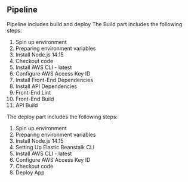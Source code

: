 ## Pipeline

Pipeline includes build and deploy
The Build part includes the following steps:
1. Spin up environment
2. Preparing environment variables
3. Install Node.js 14.15
4. Checkout code
5. Install AWS CLI - latest
6. Configure AWS Access Key ID
7. Install Front-End Dependencies
8. Install API Dependencies
9. Front-End Lint
10. Front-End Build
11. API Build

The deploy part includes the following steps:
1. Spin up environment
2. Preparing environment variables
3. Install Node.js 14.15
4. Setting Up Elastic Beanstalk CLI
5. Install AWS CLI - latest
6. Configure AWS Access Key ID
7. Checkout code
8. Deploy App